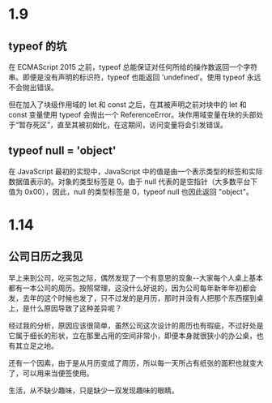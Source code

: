# 1.9

## typeof 的坑

在 ECMAScript 2015 之前，typeof 总能保证对任何所给的操作数返回一个字符串。即便是没有声明的标识符，typeof 也能返回 'undefined'。使用 typeof 永远不会抛出错误。

但在加入了块级作用域的 let 和 const 之后，在其被声明之前对块中的 let 和 const 变量使用 typeof 会抛出一个 ReferenceError。块作用域变量在块的头部处于“暂存死区”，直至其被初始化，在这期间，访问变量将会引发错误。

## typeof null = 'object'

在 JavaScript 最初的实现中，JavaScript 中的值是由一个表示类型的标签和实际数据值表示的。对象的类型标签是 0。由于 null 代表的是空指针（大多数平台下值为 0x00），因此，null 的类型标签是 0，typeof null 也因此返回 "object"。

# 1.14

## 公司日历之我见

早上来到公司，吃买包之际，偶然发现了一个有意思的现象--大家每个人桌上基本都有一本公司的周历。按照常理，这没什么好说的，因为公司每年新年年初都会发，去年的这个时候也发了，只不过发的是月历，那时并没有人把那个东西摆到桌上，是什么原因导致了这种差异呢？

经过我的分析，原因应该很简单，虽然公司这次设计的周历也有瑕疵，不过好处是它属于细长的形状，立在那里占用的空间非常小，即便本身就很狭小的办公桌，也有其立足之地。

还有一个因素，由于是从月历变成了周历，所以每一天所占有纸张的面积也就变大了，可以用来当便签使用。

生活，从不缺少趣味，只是缺少一双发现趣味的眼睛。
